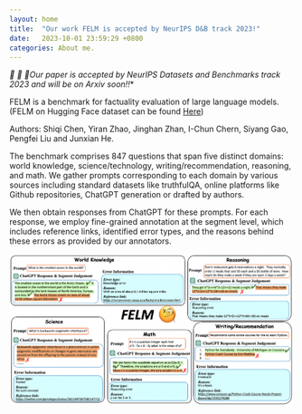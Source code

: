 ```yaml
---
layout: home
title:  "Our work FELM is accepted by NeurIPS D&B track 2023!"
date:   2023-10-01 23:59:29 +0800
categories: About me.
---
```


*🎉 🎉 🎉Our paper is accepted by NeurIPS Datasets and Benchmarks track 2023 and will be on Arxiv soon!!** 

 FELM is a benchmark for factuality evaluation of large language models.(FELM on Hugging Face dataset can be found [Here](https://huggingface.co/datasets/hkust-nlp/felm))
 
 Authors: Shiqi Chen, Yiran Zhao, Jinghan Zhan, I-Chun Chern, Siyang Gao, Pengfei Liu and Junxian He.

The benchmark comprises 847 questions that span five distinct domains: world knowledge, science/technology, writing/recommendation, reasoning, and math. We gather prompts corresponding to each domain by various sources including standard datasets like truthfulQA, online platforms like Github repositories, ChatGPT generation or drafted by authors.

 We then obtain responses from ChatGPT for these prompts. For each response, we employ fine-grained annotation at the segment level, which includes reference links, identified error types, and the reasons behind these errors as provided by our annotators.

![](./image/felm_examples.png)
